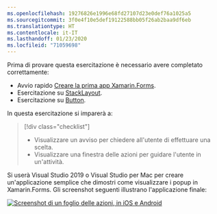 ```yaml
---
ms.openlocfilehash: 19276826e1996e68fd27107d23e0def76a1025a5
ms.sourcegitcommit: 3f0e4f10e5def19122588bb05f26ab2baa9df6eb
ms.translationtype: HT
ms.contentlocale: it-IT
ms.lasthandoff: 01/23/2020
ms.locfileid: "71059698"
---
```

Prima di provare questa esercitazione è necessario avere completato correttamente:

- Avvio rapido [Creare la prima app Xamarin.Forms](~/get-started/first-app/index.md).
- Esercitazione su [StackLayout](~/get-started/tutorials/stacklayout/index.yml).
- Esercitazione su [Button](~/get-started/tutorials/button/index.yml).

In questa esercitazione si imparerà a:

> [!div class="checklist"]
>
> - Visualizzare un avviso per chiedere all'utente di effettuare una scelta.
> - Visualizzare una finestra delle azioni per guidare l'utente in un'attività.

Si userà Visual Studio 2019 o Visual Studio per Mac per creare un'applicazione semplice che dimostri come visualizzare i popup in Xamarin.Forms. Gli screenshot seguenti illustrano l'applicazione finale:

[![Screenshot di un foglio delle azioni, in iOS e Android](../images/actionsheet-reduced.png "Foglio delle azioni di supporto degli utenti nelle attività")](../images/actionsheet-large.png#lightbox "Foglio delle azioni di supporto degli utenti nelle attività")
